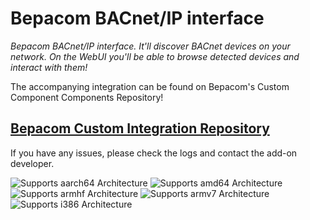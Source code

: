 # Bepacom BACnet/IP interface

_Bepacom BACnet/IP interface. It'll discover BACnet devices on your network. On the WebUI you'll be able to browse detected devices and interact with them!_

The accompanying integration can be found on Bepacom's Custom Component Components Repository!

## [Bepacom Custom Integration Repository](https://github.com/Bepacom-Raalte/bepacom-custom_components)

If you have any issues, please check the logs and contact the add-on developer.

![Supports aarch64 Architecture][aarch64-shield]
![Supports amd64 Architecture][amd64-shield]
![Supports armhf Architecture][armhf-shield]
![Supports armv7 Architecture][armv7-shield]
![Supports i386 Architecture][i386-shield]

[aarch64-shield]: https://img.shields.io/badge/aarch64-yes-green.svg
[amd64-shield]: https://img.shields.io/badge/amd64-yes-green.svg
[armhf-shield]: https://img.shields.io/badge/armhf-yes-green.svg
[armv7-shield]: https://img.shields.io/badge/armv7-yes-green.svg
[i386-shield]: https://img.shields.io/badge/i386-yes-green.svg
